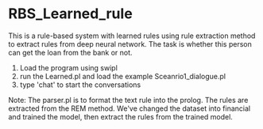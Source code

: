 # RBS_Learned_rule
This is a rule-based system with learned rules using rule extraction method to extract rules from deep neural network. The task is whether this person can get the loan from the bank or not. 
1. Load the program using swipl
2. run the Learned.pl and load the example Sceanrio1_dialogue.pl
3. type 'chat' to start the conversations 

Note: 
The parser.pl is to format the text rule into the prolog. The rules are extracted from the REM method. We've changed the dataset into financial and trained the model, then extract the rules from the trained model. 
